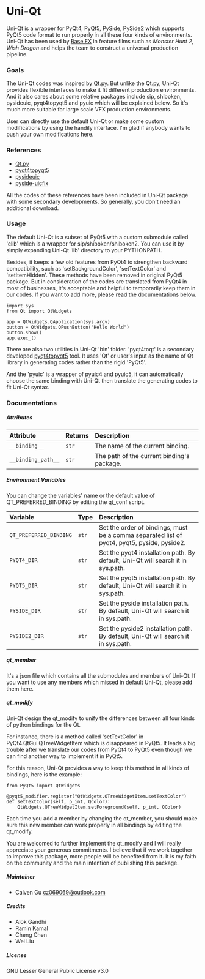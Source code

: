 # Uni-Qt

Uni-Qt is a wrapper for PyQt4, PyQt5, PySide, PySide2 which supports PyQt5 code format to run properly in all these four kinds of environments. Uni-Qt has been used by [Base FX](http://www.base-fx.com) in feature films such as *Monster Hunt 2*, *Wish Dragon* and helps the team to construct a universal production pipeline.

### Goals

The Uni-Qt codes was inspired by [Qt.py](https://github.com/mottosso/Qt.py). But unlike the Qt.py, Uni-Qt provides flexible interfaces to make it fit different production environments. And it also cares about some relative packages include sip, shiboken, pysideuic, pyqt4topyqt5 and pyuic which will be explained below. So it's much more suitable for large scale VFX production environments.

User can directly use the default Uni-Qt or make some custom modifications by using the handily interface. I'm glad if anybody wants to push your own modifications here.

### References

- [Qt.py](https://github.com/mottosso/Qt.py)
- [pyqt4topyqt5](https://github.com/rferrazz/pyqt4topyqt5)
- [pysideuic](https://github.com/bpabel/pysideuic)
- [pyside-uicfix](https://github.com/jerch/pyside-uicfix)

All the codes of these references have been included in Uni-Qt package with some secondary developments. So generally, you don't need an additional download.

### Usage

The default Uni-Qt is a subset of PyQt5 with a custom submodule called 'clib' which is a wrapper for sip/shiboken/shiboken2. You can use it by simply expanding Uni-Qt 'lib' directory to your PYTHONPATH.

Besides, it keeps a few old features from PyQt4 to strengthen backward compatibility, such as 'setBackgroundColor', 'setTextColor' and 'setItemHidden'. These methods have been removed in original PyQt5 package. But in consideration of the codes are translated from PyQt4 in most of businesses, it's acceptable and helpful to temporarily keep them in our codes. If you want to add more, please read the documentations below.

    import sys
    from Qt import QtWidgets
    
    app = QtWidgets.QApplication(sys.argv)
    button = QtWidgets.QPushButton("Hello World")
    button.show()
    app.exec_()

There are also two utilities in Uni-Qt 'bin' folder. 'pyqt4toqt' is a secondary developed [pyqt4topyqt5](https://github.com/rferrazz/pyqt4topyqt5) tool. It uses 'Qt' or user's input as the name of Qt library in generating codes rather than the rigid 'PyQt5'.

And the 'pyuic' is a wrapper of pyuic4 and pyuic5, it can automatically choose the same binding with Uni-Qt then translate the generating codes to fit Uni-Qt syntax. 

### Documentations

##### Attributes

| Attribute            | Returns   | Description
|:---------------------|:----------|:------------
| `__binding__`        | `str`     | The name of the current binding.
| `__binding_path__`   | `str`     | The path of the current binding's package.

##### Environment Variables

You can change the variables' name or the default value of QT_PREFERRED_BINDING by editing the qt_conf script.

| Variable        | Type   | Description
|:----------------|:-------|:------------
| `QT_PREFERRED_BINDING`    | `str`  | Set the order of bindings, must be a comma separated list of pyqt4, pyqt5, pyside, pyside2.
| `PYQT4_DIR`     | `str`  | Set the pyqt4 installation path. By default, Uni-Qt will search it in sys.path.
| `PYQT5_DIR`     | `str`  | Set the pyqt5 installation path. By default, Uni-Qt will search it in sys.path.
| `PYSIDE_DIR`    | `str`  | Set the pyside installation path. By default, Uni-Qt will search it in sys.path.
| `PYSIDE2_DIR`   | `str`  | Set the pyside2 installation path. By default, Uni-Qt will search it in sys.path.

##### qt_member

It's a json file which contains all the submodules and members of Uni-Qt. If you want to use any members which missed in default Uni-Qt, please add them here.

##### qt_modify

Uni-Qt design the qt_modify to unify the differences between all four kinds of python bindings for the Qt.

For instance, there is a method called 'setTextColor' in PyQt4.QtGui.QTreeWidgetItem which is disappeared in PyQt5. It leads a big trouble after we translate our codes from PyQt4 to PyQt5 even though we can find another way to implement it in PyQt5.

For this reason, Uni-Qt provides a way to keep this method in all kinds of bindings, here is the example:

	from PyQt5 import QtWidgets	
		
	@pyqt5_modifier.register("QtWidgets.QTreeWidgetItem.setTextColor")
	def setTextColor(self, p_int, QColor):
    	QtWidgets.QTreeWidgetItem.setForeground(self, p_int, QColor)

Each time you add a member by changing the qt_member, you should make sure this new member can work properly in all bindings by editing the qt_modify.

You are welcomed to further implement the qt_modify and I will really appreciate your generous commitments. I believe that if we work together to improve this package, more people will be benefited from it. It is my faith on the community and the main intention of publishing this package.

##### Maintainer

- Calven Gu [cz069069@outlook.com](mailto:cz069069@outlook.com)

##### Credits

- Alok Gandhi
- Ramin Kamal
- Cheng Chen
- Wei Liu

##### License

GNU Lesser General Public License v3.0
